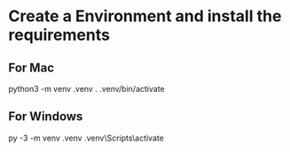 # Create a Environment and install the requirements
## For Mac
python3 -m venv .venv
. .venv/bin/activate
## For Windows
py -3 -m venv .venv
.venv\Scripts\activate